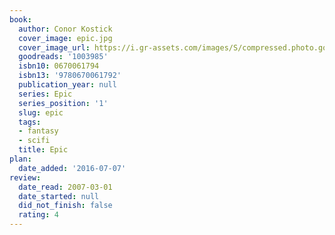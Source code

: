 ```yaml
---
book:
  author: Conor Kostick
  cover_image: epic.jpg
  cover_image_url: https://i.gr-assets.com/images/S/compressed.photo.goodreads.com/books/1546094126l/1003985._SX98_.jpg
  goodreads: '1003985'
  isbn10: 0670061794
  isbn13: '9780670061792'
  publication_year: null
  series: Epic
  series_position: '1'
  slug: epic
  tags:
  - fantasy
  - scifi
  title: Epic
plan:
  date_added: '2016-07-07'
review:
  date_read: 2007-03-01
  date_started: null
  did_not_finish: false
  rating: 4
---
```

